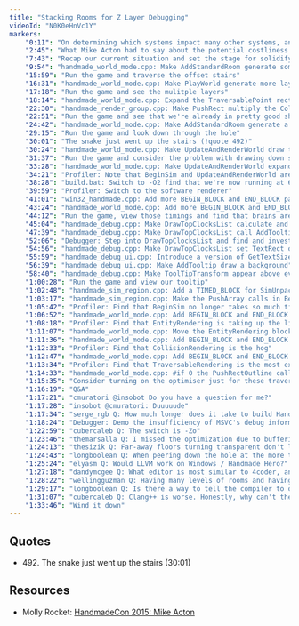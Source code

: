 ```yaml
---
title: "Stacking Rooms for Z Layer Debugging"
videoId: "N0K0eHnVc1Y"
markers:
    "0:11": "On determining which systems impact many other systems, and solidifying them early on"
    "2:45": "What Mike Acton had to say about the potential costliness of some game design decisions [see Resources, Molly Rocket]"
    "7:43": "Recap our current situation and set the stage for solidifying Z"
    "9:54": "handmade_world_mode.cpp: Make AddStandardRoom generate some stairs"
    "15:59": "Run the game and traverse the offset stairs"
    "16:31": "handmade_world_mode.cpp: Make PlayWorld generate more layers of rooms"
    "17:18": "Run the game and see the mulitple layers"
    "18:14": "handmade_world_mode.cpp: Expand the TraversablePoint rectangles to fill the tiles and give them outlines"
    "22:30": "handmade_render_group.cpp: Make PushRect multiply the Color by GlobalAlpha"
    "22:51": "Run the game and see that we're already in pretty good shape, but need to more clearly specify Z"
    "24:42": "handmade_world_mode.cpp: Make AddStandardRoom generate a hole in the ground"
    "29:15": "Run the game and look down through the hole"
    "30:01": "The snake just went up the stairs (!quote 492)"
    "30:24": "handmade_world_mode.cpp: Make UpdateAndRenderWorld draw the tiles green"
    "31:37": "Run the game and consider the problem with drawing down so far"
    "33:28": "handmade_world_mode.cpp: Make UpdateAndRenderWorld expand FadeBottomStartZ and FadeBottomEndZ"
    "34:21": "Profiler: Note that BeginSim and UpdateAndRenderWorld are slow"
    "38:28": "build.bat: Switch to -O2 find that we're now running at 60 FPS"
    "39:59": "Profiler: Switch to the software renderer"
    "41:01": "win32_handmade.cpp: Add more BEGIN_BLOCK and END_BLOCK pairs in Win32DisplayBufferInWindow"
    "43:24": "handmade_world_mode.cpp: Add more BEGIN_BLOCK and END_BLOCK pairs in UpdateAndRenderWorld"
    "44:12": "Run the game, view those timings and find that brains are not taking much time"
    "45:04": "handmade_debug.cpp: Make DrawTopClocksList calculate and display a cumulative percentage"
    "47:39": "handmade_debug.cpp: Make DrawTopClocksList call AddTooltip to draw this percentage"
    "52:06": "Debugger: Step into DrawTopClocksList and find and investigate why our TextRect is not valid"
    "54:56": "handmade_debug.cpp: Make DrawTopClocksList set TextRect off GetTextSize"
    "55:59": "handmade_debug_ui.cpp: Introduce a version of GetTextSize that takes a v2 At"
    "56:39": "handmade_debug_ui.cpp: Make AddTooltip draw a background"
    "58:40": "handmade_debug.cpp: Make ToolTipTransform appear above everything"
    "1:00:28": "Run the game and view our tooltip"
    "1:02:48": "handmade_sim_region.cpp: Add a TIMED_BLOCK for SimUnpack in BeginSim"
    "1:03:17": "handmade_sim_region.cpp: Make the PushArray calls in BeginSim do NoClear, and check that all of the necessary data is initialised"
    "1:05:42": "Profiler: Find that BeginSim no longer takes so much time"
    "1:06:52": "handmade_world_mode.cpp: Add BEGIN_BLOCK and END_BLOCK pairs for EntityRendering and EntityPhysics in UpdateAndRenderWorld"
    "1:08:18": "Profiler: Find that EntityRendering is taking up the lion's share of the time"
    "1:11:07": "handmade_world_mode.cpp: Move the EntityRendering block down to look only at the Piece list"
    "1:11:36": "handmade_world_mode.cpp: Add BEGIN_BLOCK and END_BLOCK pairs for CollisionRendering, VectorClear, and HitpointRendering in UpdateAndRenderWorld"
    "1:12:33": "Profiler: Find that CollisionRendering is the hog"
    "1:12:47": "handmade_world_mode.cpp: Add BEGIN_BLOCK and END_BLOCK pairs for VolumeRendering and TraversableRendering in UpdateAndRenderWorld"
    "1:13:34": "Profiler: Find that TraversableRendering is the most expensive"
    "1:14:33": "handmade_world_mode.cpp: #if 0 the PushRectOutline calls for the traversables"
    "1:15:35": "Consider turning on the optimiser just for these traversable drawing routines or blowing out the PushRect functions to be more explicit"
    "1:16:19": "Q&A"
    "1:17:21": "cmuratori @insobot Do you have a question for me?"
    "1:17:28": "insobot @cmuratori: Duuuuude"
    "1:17:34": "serge_rgb Q: How much longer does it take to build Handmade Hero with release optimizations?"
    "1:18:24": "Debugger: Demo the insufficiency of MSVC's debug information in optimised builds"
    "1:22:59": "cubercaleb Q: The switch is -Zo"
    "1:23:46": "themarsalla Q: I missed the optimization due to buffering but I caught some stuff about the clear being bloated, but didn't catch what the fix was?"
    "1:24:13": "thesizik Q: Far-away floors turning transparent don't look quite right since you can see through them"
    "1:24:43": "longboolean Q: When peering down the hole at the more transparent layers, you can see characters through those ground layers. My guess is you would want to mix with a \"fog color\" instead of just making the tiles transparent?"
    "1:25:24": "elyasm Q: Would LLVM work on Windows / Handmade Hero?"
    "1:27:18": "dandymcgee Q: What editor is most similar to 4coder, and how long did it take to pick it up?"
    "1:28:22": "wellingguzman Q: Having many levels of rooms and having entities in each level actively executing, wouldn't that be heavy / expensive? Or have you think in a performance solution or a level limitation?"
    "1:29:17": "longboolean Q: Is there a way to tell the compiler to optimize just a particular section of the code? If not, how would you work around that?"
    "1:31:07": "cubercaleb Q: Clang++ is worse. Honestly, why can't the PDB just say \"Hey, you are at this instruction? Okay, the value is in this register / address or whatever\"?"
    "1:33:46": "Wind it down"
---
```


## Quotes

* 492\. The snake just went up the stairs (30:01)

## Resources

* Molly Rocket: [HandmadeCon 2015: Mike Acton](https://mollyrocket.com/news_0035.html)
